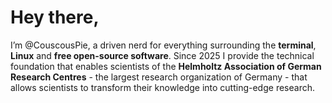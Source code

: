 # Hey there,

I’m @CouscousPie, a driven nerd for everything surrounding the **terminal**, **Linux** and **free open-source software**. Since 2025 I provide the technical foundation that enables scientists of the **Helmholtz Association of German Research Centres** - the largest research organization of Germany -  that allows scientists to transform their knowledge into cutting-edge research.
